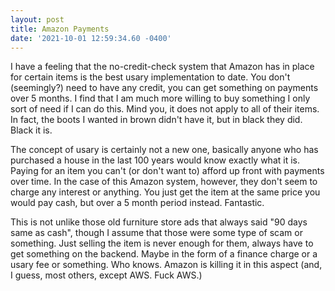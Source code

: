 ```yaml
--- 
layout: post 
title: Amazon Payments 
date: '2021-10-01 12:59:34.60 -0400' 
--- 
```

I have a feeling that the no-credit-check system that Amazon has in place for certain items is the best usary 
implementation to date. You don't (seemingly?) need to have any credit, you can get something on payments over 5 
months. I find that I am much more willing to buy something I only sort of need if I can do this. Mind you, it 
does not apply to all of their items. In fact, the boots I wanted in brown didn't have it, but in black they 
did. Black it is. 

The concept of usary is certainly not a new one, basically anyone who has purchased a house in the last 100 
years would know exactly what it is. Paying for an item you can't (or don't want to) afford up front with 
payments over time. In the case of this Amazon system, however, they don't seem to charge any interest or 
anything. You just get the item at the same price you would pay cash, but over a 5 month period instead. 
Fantastic. 

This is not unlike those old furniture store ads that always said "90 days same as cash", though I assume that 
those were some type of scam or something. Just selling the item is never enough for them, always have to get 
something on the backend. Maybe in the form of a finance charge or a usary fee or something. Who knows. Amazon 
is killing it in this aspect (and, I guess, most others, except AWS. Fuck AWS.)
